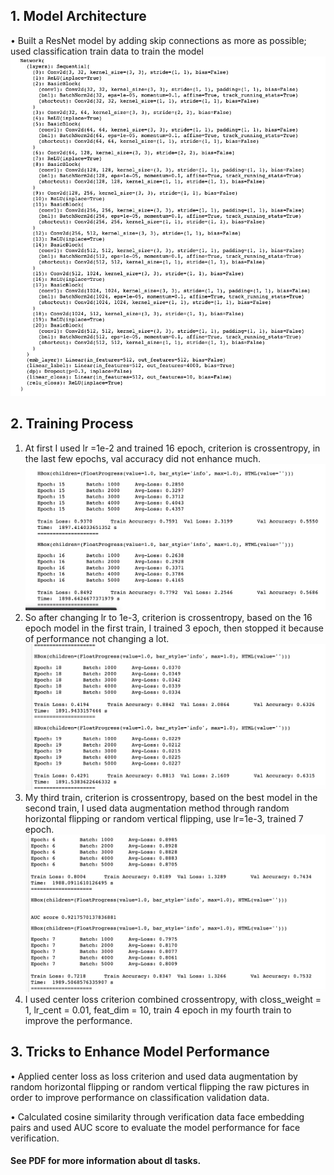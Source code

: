 ## 1. Model Architecture
•	Built a ResNet model by adding skip connections as more as possible; used classification train data to train the model
![](pics/arch.png)
## 2. Training Process

1) At first I used lr =1e-2 and trained 16 epoch, criterion is crossentropy, in the last few epochs, val accuracy did not enhance much.
![](pics/train1.png)
2) So after changing lr to 1e-3, criterion is crossentropy, based on the 16 epoch model in the first train, I trained 3 epoch, then stopped it because of performance not changing a lot.
![](pics/train2.png)
3) My third train, criterion is crossentropy, based on the best model in the second train, I used data augmentation method through random horizontal flipping or random vertical flipping, use lr=1e-3, trained 7 epoch.
![](pics/train3.png)
4) I used center loss criterion combined crossentropy, with closs_weight = 1, lr_cent = 0.01, feat_dim = 10, train 4 epoch in my fourth train to improve the performance.

## 3. Tricks to Enhance Model Performance

•	Applied center loss as loss criterion and used data augmentation by random horizontal flipping or random vertical flipping the raw pictures in order to improve performance on classification validation data.

•	Calculated cosine similarity through verification data face embedding pairs and used AUC score to evaluate the model performance for face verification.

#### See PDF for more information about dl tasks.
